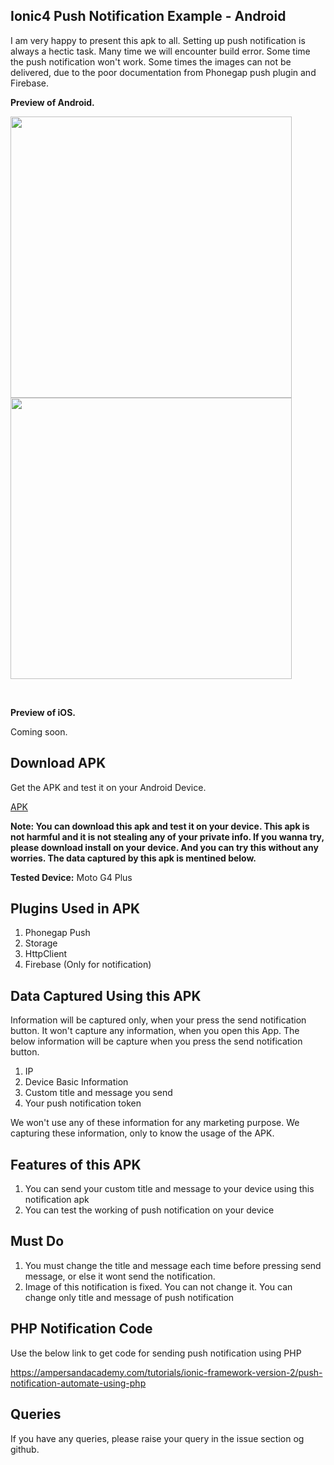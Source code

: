 ## Ionic4 Push Notification Example - Android

I am very happy to present this apk to all. Setting up push notification is always a hectic task. Many time we will encounter build error. Some time the push notification won't work. Some times the images can not be delivered, due to the poor documentation from Phonegap push plugin and Firebase.

<b>Preview of Android.</b>
<p>
<img src="https://github.com/bharathirajatut/ionic4/blob/master/push-notification-android-example/sc1.jpg" height="450px">
<img src="https://github.com/bharathirajatut/ionic4/blob/master/push-notification-android-example/sc2.jpg" height="450px">
</p>
<br>

<b>Preview of iOS.</b>

Coming soon.

## Download APK

Get the APK and test it on your Android Device.

<a href="https://github.com/bharathirajatut/ionic4/blob/master/push-notification-android-example/app-debug.apk">APK</a>

<b>Note: You can download this apk and test it on your device. This apk is not harmful and it is not stealing any of your private info. 
If you wanna try, please download install on your device. And you can try this without any worries. The data captured by this apk is mentined below.</b>

<b>Tested Device:</b>
Moto G4 Plus

## Plugins Used in APK

1. Phonegap Push 
2. Storage
3. HttpClient
4. Firebase (Only for notification)

## Data Captured Using this APK

Information will be captured only, when your press the send notification button. It won't capture any information, when you open this App. The below information will be capture when you press the send notification button.

1. IP
2. Device Basic Information
3. Custom title and message you send
4. Your push notification token

We won't use any of these information for any marketing purpose. We capturing these information, only to know the usage of the APK.

## Features of this APK

1. You can send your custom title and message to your device using this notification apk 
2. You can test the working of push notification on your device

## Must Do  
1. You must change the title and message each time before pressing send message, or else it wont send the notification. 
2. Image of this notification is fixed. You can not change it. You can change only title and message of push notification

## PHP Notification Code

Use the below link to get code for sending push notification using PHP

https://ampersandacademy.com/tutorials/ionic-framework-version-2/push-notification-automate-using-php

## Queries

If you have any queries, please raise your query in the issue section og github.
